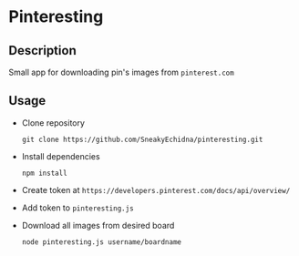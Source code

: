 # Pinteresting

## Description

Small app for downloading pin's images from `pinterest.com`

## Usage

* Clone repository

  `git clone https://github.com/SneakyEchidna/pinteresting.git`

* Install dependencies

  `npm install`

* Create token at `https://developers.pinterest.com/docs/api/overview/`

* Add token to `pinteresting.js`

* Download all images from desired board

  `node pinteresting.js username/boardname`
